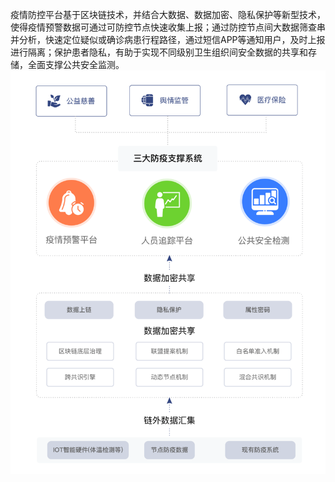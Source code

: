 疫情防控平台基于区块链技术，并结合大数据、数据加密、隐私保护等新型技术，使得疫情预警数据可通过可防控节点快速收集上报；通过防控节点间大数据筛查串并分析，快速定位疑似或确诊病患行程路径，通过短信APP等通知用户，及时上报进行隔离；保护患者隐私，有助于实现不同级别卫生组织间安全数据的共享和存储，全面支撑公共安全监测。
![index](img/index-img.png)
